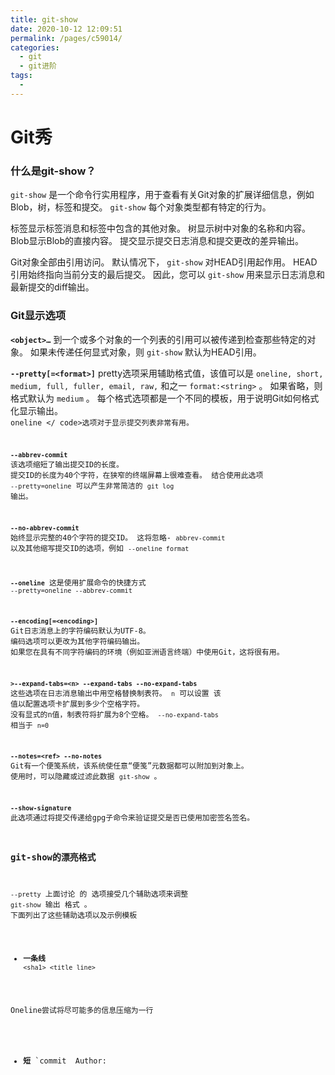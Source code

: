 ```yaml
---
title: git-show
date: 2020-10-12 12:09:51
permalink: /pages/c59014/
categories:
  - git
  - git进阶
tags:
  - 
---
```

# Git秀

### 什么是git\-show？

`git-show` 是一个命令行实用程序，用于查看有关Git对象的扩展详细信息，例如Blob，树，标签和提交。 `git-show` 每个对象类型都有特定的行为。

标签显示标签消息和标签中包含的其他对象。 树显示树中对象的名称和内容。 Blob显示Blob的直接内容。 提交显示提交日志消息和提交更改的差异输出。

Git对象全部由引用访问。 默认情况下， `git-show` 对HEAD引用起作用。 HEAD引用始终指向当前分支的最后提交。 因此，您可以 `git-show` 用来显示日志消息和最新提交的diff输出。

### Git显示选项

**`<object>…`**
到一个或多个对象的一个列表的引用可以被传递到检查那些特定的对象。 如果未传递任何显式对象，则 `git-show` 默认为HEAD引用。

**`--pretty[=<format>]`**
pretty选项采用辅助格式值，该值可以是 `oneline, short, medium, full, fuller, email, raw,` 和之一 `format:<string>` 。 如果省略，则格式默认为 `medium` 。 每个格式选项都是一个不同的模板，用于说明Git如何格式化显示输出。 <code> oneline </ code>选项对于显示提交列表非常有用。

**`--abbrev-commit`**
该选项缩短了输出提交ID的长度。 提交ID的长度为40个字符，在狭窄的终端屏幕上很难查看。 结合使用此选项 `--pretty=oneline` 可以产生非常简洁的 `git log` 输出。

**`--no-abbrev-commit`**
始终显示完整的40个字符的提交ID。 这将忽略\- `abbrev-commit` 以及其他缩写提交ID的选项，例如 `--oneline format`

**`--oneline`**
这是使用扩展命令的快捷方式 `--pretty=oneline --abbrev-commit`

**`--encoding[=<encoding>]`**
Git日志消息上的字符编码默认为UTF\-8。 编码选项可以更改为其他字符编码输出。 如果您在具有不同字符编码的环境（例如亚洲语言终端）中使用Git，这将很有用。

**`>--expand-tabs=<n>
--expand-tabs
--no-expand-tabs`**
这些选项在日志消息输出中用空格替换制表符。 `n` 可以设置 该 值以配置选项卡扩展到多少个空格字符。 没有显式的n值，制表符将扩展为8个空格。 `--no-expand-tabs` 相当于 `n=0`

**`--notes=<ref>
--no-notes`**
Git有一个便笺系统，该系统使任意“便笺”元数据都可以附加到对象上。 使用时，可以隐藏或过滤此数据 `git-show` 。

**`--show-signature`**
此选项通过将提交传递给gpg子命令来验证提交是否已使用加密签名签名。

### git\-show的漂亮格式

`--pretty` 上面讨论 的 选项接受几个辅助选项来调整 `git-show` 输出 格式 。 下面列出了这些辅助选项以及示例模板

*   **一条线**
    `<sha1> <title line>`

Oneline尝试将尽可能多的信息压缩为一行

*   **短**
    `commit <sha1>
    Author: <author>
    <title line>`

*   **中**
    `commit <sha1>
    Author: <author>
    Date: <author date>
    <title line>
    <full commit message>`

*   **充分**
    `commit <sha1>
    Author: <author>
    Commit: <committer>
    <title line>
    <full commit message>`

*   **饱满的**
    `commit <sha1>
    Author: <author>
    AuthorDate: <author date>
    Commit: <committer>
    CommitDate: <committer date>
    <title line>
    <full commit message>`

*   **电子邮件**
    `From <sha1> <date>
    From: <author>
    Date: <author date>
    Subject: [PATCH] <title line>
    <full commit message>`

*   **raw**
    **raw** format忽略传递给其他直接格式化选项， `git-show` 并完全按照存储在对象中的方式输出提交。 Raw将无视 `--abrev` 并且 `--no-abbrev` 始终显示父提交。

*   **format：**
    format启用自定义输出格式的规范。 它的工作方式类似于C语言的 `printf` 命令。 该 `--pretty=format` 选项采用模板字符串的辅助值。 模板有权访问占位符变量，这些占位符变量将被提交对象中的数据填充。 这些占位符在下面列出：

    • *％H* ：提交哈希
    • *％h* ：缩写提交哈希
    • *％T* ：树哈希
    • *％t* ：缩写树哈希
    • *％P* ：父哈希
    • *％p* ：缩写父哈希
    • *％an* ：作者名称
    • *％aN* ：作者姓名
    • *％ae* ：作者电子邮件
    • *％aE* ：作者电子邮件
    • *％ad* ：作者日期（格式方面\-\-date =选项）
    • *％aD* ：作者日期，RFC2822样式
    • *％ar* ：作者日期，相对
    • *％at* ：作者日期，UNIX时间戳
    • *％ai* ：作者日期，ISO 8601格式
    *•％cn* ：提交者名称
    • *％cN* ：提交者名称
    • *％ce* ：提交者电子邮件
    • *％cE* ：提交者电子邮件
    • *％cd* ：提交者日期
    • *％cD* ：提交者日期，RFC2822样式
    • *％cr* ：提交者日期，相对
    • *％ct* ：提交者日期，UNIX时间戳
    • *％ci* ：提交者日期，ISO 8601格式
    • *％d* ：引用名称，例如git\-log的\-\-decorate选项（1）
    • *％e* ：编码
    • *％s* ：主题
    • *％f* ：经过清理的主题行，适用于文件名
    *•％b* ：正文
    • *％N* ：提交注释
    • *％gD* ：reflog选择器，例如refs / stash @ { 1}
    • *％gd* ：缩短的引用日志选择器，例如stash @ {1}
    • *％gs* ：引用主题
    • *％Cred* ：将颜色切换为红色
    • *％Cgreen* ：将颜色切换为绿色
    • *％Cblue* ：将颜色切换为蓝色
    • *％Creset* ：重设颜色
    • *％C（...）* ：颜色规格，如color.branch。\*配置选项
    • *％m* ：左，右或边界标记
    • *％n* ：换行符
    • *%%* ：原始％
    • *％x00* ：从十六进制代码打印字节
    • *％w（\[<w> \[， <i1> \[，<i2>\]\]\]））* ：换行，如git\-shortlog的\-w选项

### git\-show的例子

```
git show --pretty="" --name-only bd61ad98
```

这将列出提交中涉及的所有文件

```
git show REVISION:path/to/file
```

这将显示文件的特定版本。 将其替换 `REVISON` 为Git sha。

```
git show v2.0.0 6ef002d74cbbc099e1063728cab14ef1fc49c783
```

这将显示v2.0.0标记，并在 `6ef002d74cbbc099e1063728cab14ef1fc49c783`

```
git show commitA...commitD
```

这将输出从 `commitA` 到 的范围内的所有提交 `commit D`

### 摘要

`git-show` 是用于检查Git存储库中对象的非常通用的命令。 它可用于将特定版本的特定文件作为目标。 使用来检查提交范围 `git-show` 将输出该范围之间的所有单个提交。 `git-show` 在创建补丁说明和跟踪存储库中的更改时可以提供帮助。